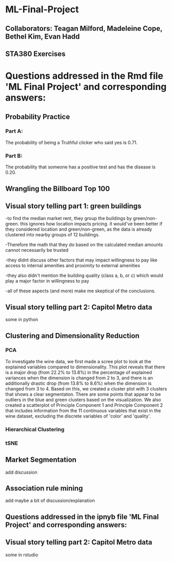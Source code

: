# ML-Final-Project
## Collaborators: Teagan Milford, Madeleine Cope, Bethel Kim, Evan Hadd
## STA380 Exercises

# Questions addressed in the Rmd file 'ML Final Project' and corresponding answers:
## Probability Practice
### Part A:
The probability of being a Truthful clicker who said yes is 0.71.
### Part B:
The probability that someone has a positive test and has the disease is 0.20.

## Wrangling the Billboard Top 100
## Visual story telling part 1: green buildings
-to find the median market rent, they group the buildings by green/non-green. this ignores how location impacts pricing. it would've been better if they considered location and green/non-green, as the data is already clustered into nearby groups of 12 buildings. 

-Therefore the math that they do based on the calculated median amounts cannot necessarily be trusted

-they didnt discuss other factors that may impact willingness to pay like access to internal amenities and proximity to external amenities


-they also didn't mention the building quality (class a, b, or c) which would play a major factor in willingness to pay

-all of these aspects (and more) make me skeptical of the conclusions.

## Visual story telling part 2: Capitol Metro data
some in python

## Clustering and Dimensionality Reduction
### PCA
To investigate the wine data, we first made a scree plot to look at the explained variables compared to dimensionality. This plot reveals that there is a major drop (from 22.2% to 13.8%) in the percentage of explained variances when the dimension is changed from 2 to 3, and there is an additionally drastic drop (from 13.8% to 8.6%) when the dimension is changed from 3 to 4. Based on this, we created a cluster plot with 3 clusters that shows a clear segmentaton. There are some points that appear to be outliers in the blue and green clusters based on the visualization.
We also created a scatterplot of Principle Component 1 and Principle Component 2 that includes information from the 11 continuous variables that exist in the wine dataset, excluding the discrete variables of 'color' and 'quality'. 

### Hierarchical Clustering

### tSNE

## Market Segmentation
add discussion

## Association rule mining
add maybe a bit of discussion/explanation

## Questions addressed in the ipnyb file 'ML Final Project' and corresponding answers:
## Visual story telling part 2: Capitol Metro data
some in rstudio


